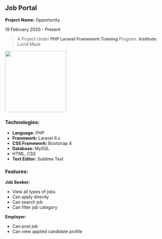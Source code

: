 ## Job Portal
**Project Name:** Opportunity

19 February 2020 - Present

> A Project Under **PHP Laravel Framework Training** Program.
**Institute:** Lucid Maze

<img src="https://res.cloudinary.com/dtfbvvkyp/image/upload/v1566331377/laravel-logolockup-cmyk-red.svg" width="200">

### Technologies:
- **Language:** PHP
- **Framework:** Laravel 6.x
- **CSS Framework:** Bootstrap 4
- **Database:** MySQL
- HTML, CSS
- **Text Editor:** Sublime Text 

### Features:
**Job Seeker:**
- View all types of jobs
- Can apply directly
- Can search job
- Can filter job category 

**Employer:**
- Can post job
- Can view applied candidate profile

